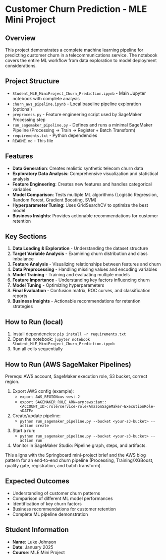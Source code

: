 # Customer Churn Prediction - MLE Mini Project

## Overview
This project demonstrates a complete machine learning pipeline for predicting customer churn in a telecommunications service. The notebook covers the entire ML workflow from data exploration to model deployment considerations.

## Project Structure
- `Student_MLE_MiniProject_Churn_Prediction.ipynb` - Main Jupyter notebook with complete analysis
- `churn_aws_pipeline.ipynb` - Local baseline pipeline exploration (optional)
- `preprocess.py` - Feature engineering script used by SageMaker Processing step
- `run_sagemaker_pipeline.py` - Defines and runs a minimal SageMaker Pipeline (Processing → Train → Register + Batch Transform)
- `requirements.txt` - Python dependencies
- `README.md` - This file

## Features
- **Data Generation**: Creates realistic synthetic telecom churn data
- **Exploratory Data Analysis**: Comprehensive visualization and statistical analysis
- **Feature Engineering**: Creates new features and handles categorical variables
- **Model Comparison**: Tests multiple ML algorithms (Logistic Regression, Random Forest, Gradient Boosting, SVM)
- **Hyperparameter Tuning**: Uses GridSearchCV to optimize the best model
- **Business Insights**: Provides actionable recommendations for customer retention

## Key Sections
1. **Data Loading & Exploration** - Understanding the dataset structure
2. **Target Variable Analysis** - Examining churn distribution and class imbalance
3. **Feature Analysis** - Visualizing relationships between features and churn
4. **Data Preprocessing** - Handling missing values and encoding variables
5. **Model Training** - Training and evaluating multiple models
6. **Feature Importance** - Understanding key factors influencing churn
7. **Model Tuning** - Optimizing hyperparameters
8. **Final Evaluation** - Confusion matrix, ROC curves, and classification reports
9. **Business Insights** - Actionable recommendations for retention strategies

## How to Run (local)
1. Install dependencies: `pip install -r requirements.txt`
2. Open the notebook: `jupyter notebook Student_MLE_MiniProject_Churn_Prediction.ipynb`
3. Run all cells sequentially

## How to Run (AWS SageMaker Pipelines)
Prereqs: AWS account, SageMaker execution role, S3 bucket, correct region.

1. Export AWS config (example):
   - `export AWS_REGION=us-west-2`
   - `export SAGEMAKER_ROLE_ARN=arn:aws:iam::<ACCOUNT_ID>:role/service-role/AmazonSageMaker-ExecutionRole-<DATE>`
2. Create/update pipeline:
   - `python run_sagemaker_pipeline.py --bucket <your-s3-bucket> --action create`
3. Start a run:
   - `python run_sagemaker_pipeline.py --bucket <your-s3-bucket> --action run`
4. Monitor in SageMaker Studio: Pipeline graph, steps, and artifacts.

This aligns with the Springboard mini-project brief and the AWS blog pattern for an end-to-end churn pipeline (Processing, Training/XGBoost, quality gate, registration, and batch transform).

## Expected Outcomes
- Understanding of customer churn patterns
- Comparison of different ML model performances
- Identification of key churn factors
- Business recommendations for customer retention
- Complete ML pipeline demonstration

## Student Information
- **Name**: Luke Johnson
- **Date**: January 2025
- **Course**: MLE Mini Project
